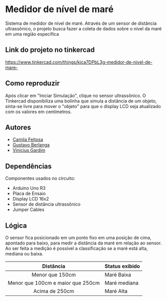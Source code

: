 
# Medidor de nível de maré

Sistema de medidor de nível de maré. Através de um sensor de distância ultrassônico, o projeto busca fazer a coleta de dados sobre o nível da maré em uma região específica

## Link do projeto no tinkercad

https://www.tinkercad.com/things/kjca7DPbL3g-medidor-de-nivel-de-mare-

## Como reproduzir

Após clicar em "Iniciar Simulação", clique no sensor ultrassônico. O Tinkercad disponibiliza uma bolinha que simula a distância de um objeto, sinta-se livre para mover o "objeto" para que o display LCD seja atualizado com os valores em centímetros.

## Autores
- [Camila Feitosa](https://github.com/camfeitosa)
- [Gustavo Berlanga](https://www.github.com/berla1)
- [Vinicius Gardim](https://www.github.com/gardim1)

## Dependências

Componentes usados no circuito: 

- Arduino Uno R3
- Placa de Ensaio
- Display LCD 16x2
- Sensor de distância ultrassônico
- Jumper Cables

## Lógica

O sensor fica posicionado em um ponto fixo em uma posição de cima, apontado para baixo, para medir a distância da maré em relação ao sensor. Ao ser feita a medição é possível a classificação se a maré está alta, mediana ou baixa.


| Distância | Status exibido |
|:----:| ----------------- | 
|Menor que 150cm| Maré Baixa |
|Menor que 100cm e maior que 250cm| Maré mediana | 
|Acima de 250cm| Maré Alta | 

